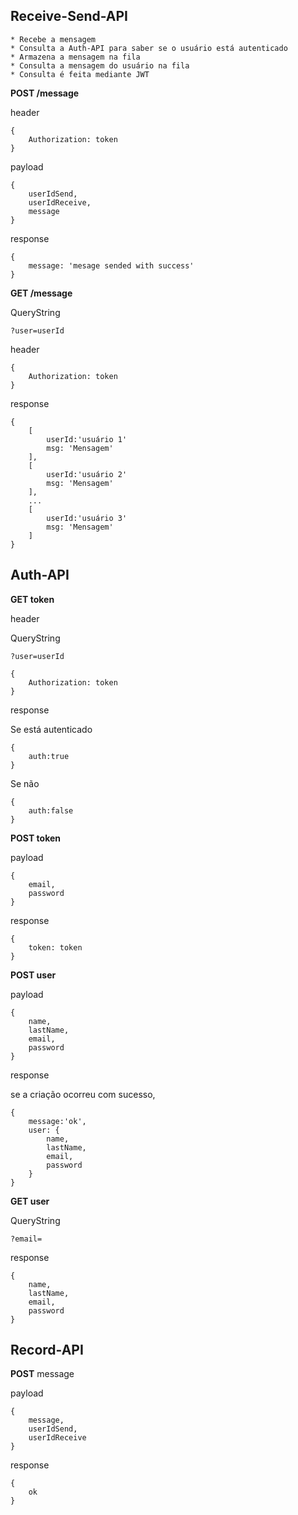 ## Receive-Send-API
    * Recebe a mensagem
    * Consulta a Auth-API para saber se o usuário está autenticado
    * Armazena a mensagem na fila
    * Consulta a mensagem do usuário na fila
    * Consulta é feita mediante JWT 
 

__POST /message__

header

```
{
    Authorization: token
}
```

payload

```
{
    userIdSend,
    userIdReceive,
    message
}
```

response

```
{
    message: 'mesage sended with success'
}
``` 


__GET /message__

QueryString
```
?user=userId
```

header

```
{
    Authorization: token
}
```

response 

```
{
    [
        userId:'usuário 1'
        msg: 'Mensagem'
    ],
    [
        userId:'usuário 2'
        msg: 'Mensagem'
    ],
    ...
    [
        userId:'usuário 3'
        msg: 'Mensagem'
    ]
}
```


## Auth-API

__GET token__

header

QueryString

```
?user=userId
```

```
{
    Authorization: token
}
```

response


Se está autenticado
```
{
    auth:true
}
```
Se não
```
{
    auth:false
}
```

__POST token__

payload

```
{
    email,
    password
}
```

response
```
{ 
    token: token
}
```

__POST user__

payload

```
{
    name,
    lastName,
    email,
    password
}
```

response

se a criação ocorreu com sucesso,
```
{
    message:'ok',
    user: {
        name,
        lastName,
        email,
        password
    }
}
```

__GET user__

QueryString

```
?email=
```

response

```
{
    name,
    lastName,
    email,
    password
}

```




## Record-API


__POST__ message 


payload

```
{
    message,
    userIdSend,
    userIdReceive
}
```


response
```
{
    ok
}
```




